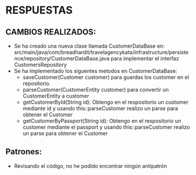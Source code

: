 # RESPUESTAS

## CAMBIOS REALIZADOS:

- Se ha creado una nueva clase llamada CustomerDataBase en: src/main/java/com/breadhardit/travelagencykata/infrastructure/persistence/repository/CustomerDataBase.java para implementar el interfaz CustomersRepository
- Se ha implementado los siguentes metodos en CustomerDataBase:
  - saveCustomer(Customer customer) para guardas los customer en el repositorio.
  - parseCustomer(CustomerEntity customer) para convertir un CustomerEntity a customer
  - getCustomerById(String id): Obtengo en el respositorio un customer mediante id y usando this::parseCustomer realizo un parse para obtener el Customer
  - getCustomerByPassport(String id): Obtengo en el respositorio un customer mediante el passport y usando this::parseCustomer realizo un parse para obtener el Customer

## Patrones:

- Revisando el código, no he podído encontrar ningún antipatrón 